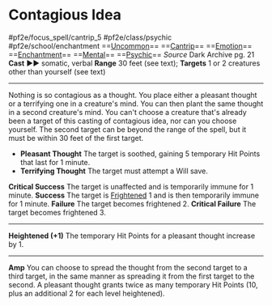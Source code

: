# Contagious Idea
#pf2e/focus_spell/cantrip_5 #pf2e/class/psychic #pf2e/school/enchantment 
==[Uncommon](Uncommon.md)== ==[Cantrip](Cantrip.md)== ==[Emotion](Emotion.md)== ==[Enchantment](Enchantment.md)== ==[Mental](Mental.md)== ==[Psychic](Psychic.md)==
*Source* Dark Archive pg. 21
**Cast** ►► somatic, verbal
**Range** 30 feet (see text); **Targets** 1 or 2 creatures other than yourself (see text)

---
Nothing is so contagious as a thought. You place either a pleasant thought or a terrifying one in a creature's mind. You can then plant the same thought in a second creature's mind. You can't choose a creature that's already been a target of this casting of contagious idea, nor can you choose yourself. The second target can be beyond the range of the spell, but it must be within 30 feet of the first target.
- **Pleasant Thought** The target is soothed, gaining 5 temporary Hit Points that last for 1 minute.
- **Terrifying Thought** The target must attempt a Will save.

**Critical Success** The target is unaffected and is temporarily immune for 1 minute.
**Success** The target is [Frightened](Frightened.md) 1 and is then temporarily immune for 1 minute.
**Failure** The target becomes frightened 2.
**Critical Failure** The target becomes frightened 3.

<hr>

**Heightened (+1)** The temporary Hit Points for a pleasant thought increase by 1.

---
**Amp** You can choose to spread the thought from the second target to a third target, in the same manner as spreading it from the first target to the second. A pleasant thought grants twice as many temporary Hit Points (10, plus an additional 2 for each level heightened).